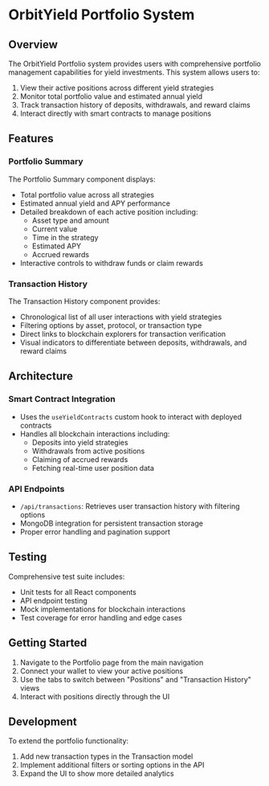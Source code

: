 # OrbitYield Portfolio System

## Overview

The OrbitYield Portfolio system provides users with comprehensive portfolio management capabilities for yield investments. This system allows users to:

1. View their active positions across different yield strategies
2. Monitor total portfolio value and estimated annual yield
3. Track transaction history of deposits, withdrawals, and reward claims
4. Interact directly with smart contracts to manage positions

## Features

### Portfolio Summary

The Portfolio Summary component displays:
- Total portfolio value across all strategies
- Estimated annual yield and APY performance
- Detailed breakdown of each active position including:
  - Asset type and amount
  - Current value
  - Time in the strategy
  - Estimated APY
  - Accrued rewards
- Interactive controls to withdraw funds or claim rewards

### Transaction History

The Transaction History component provides:
- Chronological list of all user interactions with yield strategies
- Filtering options by asset, protocol, or transaction type
- Direct links to blockchain explorers for transaction verification
- Visual indicators to differentiate between deposits, withdrawals, and reward claims

## Architecture

### Smart Contract Integration

- Uses the `useYieldContracts` custom hook to interact with deployed contracts
- Handles all blockchain interactions including:
  - Deposits into yield strategies
  - Withdrawals from active positions
  - Claiming of accrued rewards
  - Fetching real-time user position data

### API Endpoints

- `/api/transactions`: Retrieves user transaction history with filtering options
- MongoDB integration for persistent transaction storage
- Proper error handling and pagination support

## Testing

Comprehensive test suite includes:
- Unit tests for all React components
- API endpoint testing
- Mock implementations for blockchain interactions
- Test coverage for error handling and edge cases

## Getting Started

1. Navigate to the Portfolio page from the main navigation
2. Connect your wallet to view your active positions
3. Use the tabs to switch between "Positions" and "Transaction History" views
4. Interact with positions directly through the UI

## Development

To extend the portfolio functionality:
1. Add new transaction types in the Transaction model
2. Implement additional filters or sorting options in the API
3. Expand the UI to show more detailed analytics
